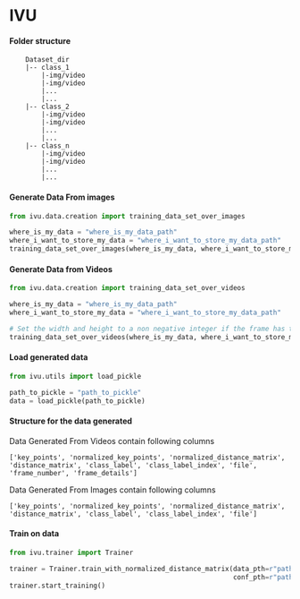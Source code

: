 # IVU


#### Folder structure


        Dataset_dir
        |-- class_1
            |-img/video
            |-img/video
            |...
            |...
        |-- class_2
            |-img/video
            |-img/video
            |...
            |...
        |-- class_n
            |-img/video
            |-img/video
            |...
            |...

#### Generate Data From images

```python
from ivu.data.creation import training_data_set_over_images

where_is_my_data = "where_is_my_data_path"
where_i_want_to_store_my_data = "where_i_want_to_store_my_data_path"
training_data_set_over_images(where_is_my_data, where_i_want_to_store_my_data)
```

#### Generate Data from Videos

```python
from ivu.data.creation import training_data_set_over_videos

where_is_my_data = "where_is_my_data_path"
where_i_want_to_store_my_data = "where_i_want_to_store_my_data_path"

# Set the width and height to a non negative integer if the frame has to be resized
training_data_set_over_videos(where_is_my_data, where_i_want_to_store_my_data, width=-1, height=-1)
```
#### Load generated data


```python
from ivu.utils import load_pickle

path_to_pickle = "path_to_pickle"
data = load_pickle(path_to_pickle)
```

#### Structure for the data generated

Data Generated From Videos contain following columns

`['key_points', 'normalized_key_points', 'normalized_distance_matrix', 'distance_matrix', 'class_label', 'class_label_index', 'file', 'frame_number', 'frame_details']`

Data Generated From Images contain following columns

`['key_points', 'normalized_key_points', 'normalized_distance_matrix', 'distance_matrix', 'class_label', 'class_label_index', 'file']`

#### Train on data
```python
from ivu.trainer import Trainer

trainer = Trainer.train_with_normalized_distance_matrix(data_pth=r"path_to_pickle",
                                                        conf_pth=r"path_to_config")
trainer.start_training()
```
